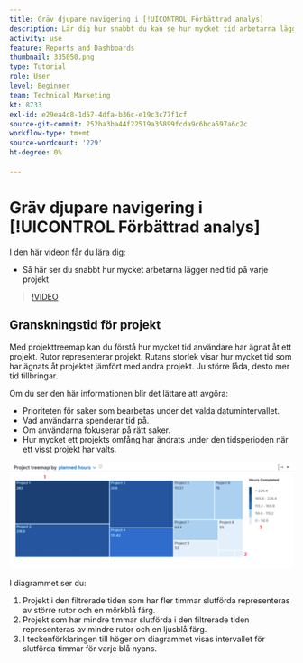 ```yaml
---
title: Gräv djupare navigering i [!UICONTROL Förbättrad analys]
description: Lär dig hur snabbt du kan se hur mycket tid arbetarna lägger på varje projekt i Workfront.
activity: use
feature: Reports and Dashboards
thumbnail: 335050.png
type: Tutorial
role: User
level: Beginner
team: Technical Marketing
kt: 8733
exl-id: e29ea4c8-1d57-4dfa-b36c-e19c3c77f1cf
source-git-commit: 252ba3ba44f22519a35899fcda9c6bca597a6c2c
workflow-type: tm+mt
source-wordcount: '229'
ht-degree: 0%

---
```


# Gräv djupare navigering i [!UICONTROL Förbättrad analys]

I den här videon får du lära dig:

* Så här ser du snabbt hur mycket arbetarna lägger ned tid på varje projekt

>[!VIDEO](https://video.tv.adobe.com/v/335050/?quality=12)

## Granskningstid för projekt

Med projekttreemap kan du förstå hur mycket tid användare har ägnat åt ett projekt. Rutor representerar projekt. Rutans storlek visar hur mycket tid som har ägnats åt projektet jämfört med andra projekt. Ju större låda, desto mer tid tillbringar.

Om du ser den här informationen blir det lättare att avgöra:

* Prioriteten för saker som bearbetas under det valda datumintervallet.
* Vad användarna spenderar tid på.
* Om användarna fokuserar på rätt saker.
* Hur mycket ett projekts omfång har ändrats under den tidsperioden när ett visst projekt har valts.

![En bild som visar en projekttreemap med siffror i områden som beskrivs i punkterna nedan](assets/section-2-7.png)

I diagrammet ser du:

1. Projekt i den filtrerade tiden som har fler timmar slutförda representeras av större rutor och en mörkblå färg.
1. Projekt som har mindre timmar slutförda i den filtrerade tiden representeras av mindre rutor och en ljusblå färg.
1. I teckenförklaringen till höger om diagrammet visas intervallet för slutförda timmar för varje blå nyans.

